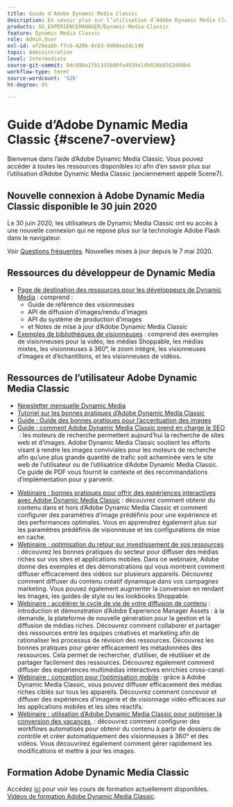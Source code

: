 ```yaml
---
title: Guide d’Adobe Dynamic Media Classic
description: En savoir plus sur l’utilisation d’Adobe Dynamic Media Classic pour gérer vos vidéos, vos vidéos, vos vidéos, etc. avec la documentation AEM Cloud Services.
products: SG_EXPERIENCEMANAGER/Dynamic-Media-Classic
feature: Dynamic Media Classic
role: Admin,User
exl-id: af29eabb-f7c6-420b-9c63-9d60ee2dc148
topic: Administration
level: Intermediate
source-git-commit: 8dc990a1fb1355b00fa4839e14b92bb6562d40b4
workflow-type: tm+mt
source-wordcount: '526'
ht-degree: 0%

---
```


# Guide d’Adobe Dynamic Media Classic {#scene7-overview}

Bienvenue dans l’aide d’Adobe Dynamic Media Classic. Vous pouvez accéder à toutes les ressources disponibles ici afin d’en savoir plus sur l’utilisation d’Adobe Dynamic Media Classic (anciennement appelé Scene7).

## Nouvelle connexion à Adobe Dynamic Media Classic disponible le 30 juin 2020

Le 30 juin 2020, les utilisateurs de Dynamic Media Classic ont eu accès à une nouvelle connexion qui ne repose plus sur la technologie Adobe Flash dans le navigateur.

Voir [Questions fréquentes](new-ui-2020.md). Nouvelles mises à jour depuis le 7 mai 2020.

## Ressources du développeur de Dynamic Media

* [Page de destination des ressources pour les développeurs de Dynamic Media](https://experienceleague.adobe.com/fr/docs/dynamic-media-developer-resources) : comprend :
   * Guide de référence des visionneuses
   * API de diffusion d’images/rendu d’images
   * API du système de production d’images
   * et Notes de mise à jour d’Adobe Dynamic Media Classic
* [Exemples de bibliothèques de visionneuses](https://landing.adobe.com/en/na/dynamic-media/ctir-2755/live-demos.html) : comprend des exemples de visionneuses pour la vidéo, les médias Shoppable, les médias mixtes, les visionneuses à 360°, le zoom intégré, les visionneuses d’images et d’échantillons, et les visionneuses de vidéos.

## Ressources de l’utilisateur Adobe Dynamic Media Classic

* [Newsletter mensuelle Dynamic Media](dynamic-media-newsletter.md)
* [Tutoriel sur les bonnes pratiques d’Adobe Dynamic Media Classic](https://experienceleague.adobe.com/fr/docs/experience-manager-learn/dynamic-media-classic-tutorial/overview)
* [Guide : Guide des bonnes pratiques pour l’accentuation des images](/help/using/assets/s7_sharpening_images.pdf)
* [Guide : comment Adobe Dynamic Media Classic prend en charge le SEO &#x200B;](/help/using/assets/s7_seo.pdf) : les moteurs de recherche permettent aujourd’hui la recherche de sites web et d’images. Adobe Dynamic Media Classic soutient les efforts visant à rendre les images conviviales pour les moteurs de recherche afin qu’une plus grande quantité de trafic soit acheminée vers le site web de l’utilisateur ou de l’utilisatrice d’Adobe Dynamic Media Classic. Ce guide de PDF vous fournit le contexte et des recommandations d’implémentation pour y parvenir.
<!-- * [Webinar: Best Practices for Responsive Design](http://offers.adobe.com/en/na/marketing/landings/_40458_responsive_design_live_on_demand_webinar.html): Learn practical tips on how to improve your mobile strategy. See real-world examples of responsive design in action. Create one primary asset that works across multiple devices and increase mobile performance by dynamically changing the resolution of images or the orientation of images for portrait or landscape displays. Learn how to also dynamically crop, scale, or resize images. -->
* [Webinaire : bonnes pratiques pour offrir des expériences interactives avec Adobe Dynamic Media Classic](https://seminars.adobeconnect.com/p7wb8ej3u6d/) : découvrez comment obtenir du contenu dans et hors d’Adobe Dynamic Media Classic et comment configurer des paramètres d’image prédéfinis pour une expérience et des performances optimales. Vous en apprendrez également plus sur les paramètres prédéfinis de visionneuse et les configurations de mise en cache.
* [Webinaire : optimisation du retour sur investissement de vos ressources](https://adobecustomersuccess.adobeconnect.com/p5ar3hfrrec/?launcher=false&fcsContent=true&pbMode=normal&proto=true) : découvrez les bonnes pratiques du secteur pour diffuser des médias riches sur vos sites et applications mobiles. Dans ce webinaire, Adobe donne des exemples et des démonstrations qui vous montrent comment diffuser efficacement des vidéos sur plusieurs appareils. Découvrez comment diffuser du contenu créatif dynamique dans vos campagnes marketing. Vous pouvez également augmenter la conversion en rendant les images, les guides de style ou les lookbooks Shoppable.
* [Webinaire : accélérer le cycle de vie de votre diffusion de contenu](https://adobecustomersuccess.adobeconnect.com/p88ducm9pqv/) : introduction et démonstration d’Adobe Experience Manager Assets : à la demande, la plateforme de nouvelle génération pour la gestion et la diffusion de médias riches. Découvrez comment collaborer et partager des ressources entre les équipes créatives et marketing afin de rationaliser les processus de révision des ressources. Découvrez les bonnes pratiques pour gérer efficacement les métadonnées des ressources. Cela permet de rechercher, d’utiliser, de réutiliser et de partager facilement des ressources. Découvrez également comment diffuser des expériences multimédias interactives enrichies cross-canal.
* [Webinaire : conception pour l’optimisation mobile](https://adobecustomersuccess.adobeconnect.com/p6oqd3wydif/?launcher=false&fcsContent=true&pbMode=normal&proto=true) : grâce à Adobe Dynamic Media Classic, vous pouvez diffuser efficacement des médias riches ciblés sur tous les appareils. Découvrez comment concevoir et diffuser des expériences d’imagerie et de visionnage vidéo efficaces sur les applications mobiles et les sites réactifs.
* [Webinaire : utilisation d’Adobe Dynamic Media Classic pour optimiser la conversion des vacances &#x200B;](https://adobecustomersuccess.adobeconnect.com/p32n1yr85c9/?proto=true) : découvrez comment configurer des workflows automatisés pour obtenir du contenu à partir de dossiers de contrôle et créer automatiquement des visionneuses à 360° et des vidéos. Vous découvrirez également comment gérer rapidement les modifications et mettre à jour les images.

## Formation Adobe Dynamic Media Classic

Accédez [ici](https://learning.adobe.com/catalog.html#product=adobe-scene7) pour voir les cours de formation actuellement disponibles.
[Vidéos de formation Adobe Dynamic Media Classic](/help/using/training-videos.md).
